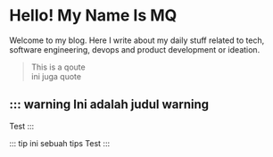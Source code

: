 # Hello! My Name Is MQ

Welcome to my blog. Here I write about my daily stuff related to tech, software engineering, devops and product development or ideation.

> This is a qoute<br />
> ini juga quote

::: warning Ini adalah judul warning 
----------
Test
:::

::: tip ini sebuah tips 
Test
:::